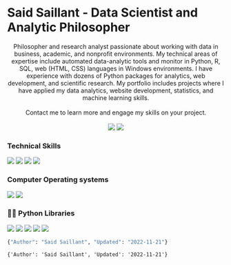 # Said Saillant - Data Scientist and Analytic Philosopher

<p dir="auto" align="center">
    Philosopher and research analyst passionate about working with data in business, academic, and nonprofit environments.  My technical areas of expertise include automated data-analytic tools and monitor in Python, R, SQL, web (HTML, CSS) languages in Windows environments.  I have experience with dozens of Python packages for analytics, web development, and scientific research.  My portfolio includes projects where I have applied my data analytics, website development, statistics, and machine learning skills. <br><br> Contact me to learn more and engage my skills on your project.<br><br>
    <a href="https://www.linkedin.com/in/saidsaillant/" rel="nofollow">
        <img src="https://camo.githubusercontent.com/a80d00f23720d0bc9f55481cfcd77ab79e141606829cf16ec43f8cacc7741e46/68747470733a2f2f696d672e736869656c64732e696f2f62616467652f4c696e6b6564496e2d3030373742353f7374796c653d666f722d7468652d6261646765266c6f676f3d6c696e6b6564696e266c6f676f436f6c6f723d7768697465" data-canonical-src="https://img.shields.io/badge/LinkedIn-0077B5?style=for-the-badge&amp;logo=linkedin&amp;logoColor=white" style="max-width: 100%;"></a>
    <a href="mailto:ssaillant@societassapiens.org?subject=[GitHub]%20Hello%20Said" >
        <img src="https://camo.githubusercontent.com/571384769c09e0c66b45e39b5be70f68f552db3e2b2311bc2064f0d4a9f5983b/68747470733a2f2f696d672e736869656c64732e696f2f62616467652f476d61696c2d4431343833363f7374796c653d666f722d7468652d6261646765266c6f676f3d676d61696c266c6f676f436f6c6f723d7768697465" data-canonical-src="https://img.shields.io/badge/Gmail-D14836?style=for-the-badge&amp;logo=gmail&amp;logoColor=white" style="max-width: 100%;"></a>
</p>

### Technical Skills
<p>
<img src="https://img.shields.io/badge/Python-3776AB?style=for-the-badge&logo=python&logoColor=white">
<img src="https://img.shields.io/badge/Heroku-430098?style=for-the-badge&logo=heroku&logoColor=white">
<img src="https://img.shields.io/badge/PostgreSQL-430098?style=for-the-badge&logo=PostgreSQL&logoColor=white">
<img src="https://img.shields.io/badge/Microsoft_Office-D83B01?style=for-the-badge&logo=microsoft-office&logoColor=white">
</p>

### Computer Operating systems
<p>
   <img src="https://img.shields.io/badge/Windows-0078D6?style=for-the-badge&logo=windows&logoColor=white">
    <img src="https://img.shields.io/badge/Linux-36497B?style=for-the-badge&logo=linux&logoColor=white">
</p>

### 👨‍💻 Python Libraries
<p>
    <img src="https://img.shields.io/badge/pandas%20-%23150458.svg?&style=for-the-badge&logo=pandas&logoColor=white">
    <img src="https://img.shields.io/badge/NumPy-013243?style=for-the-badge&logo=numpy&logoColor=white">
    <img src="https://img.shields.io/badge/Matplotlib-3776AB?style=for-the-badge&logo=Matplotlib&logoColor=white">
    <img src="https://img.shields.io/badge/scikit_learn-7931E?style=for-the-badge&logo=scikit-learn&logoColor=white">
    <img src="https://img.shields.io/badge/TensorFlow-5CA79A?style=for-the-badge&logo=TensorFlow&logoColor=white">
</p>


```python
{"Author": "Said Saillant", "Updated": "2022-11-21"}
```




    {'Author': 'Said Saillant', 'Updated': '2022-11-21'}




```python

```
